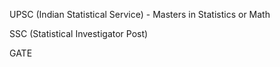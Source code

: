 UPSC (Indian Statistical Service) - Masters in Statistics or Math

SSC (Statistical Investigator Post)

GATE



